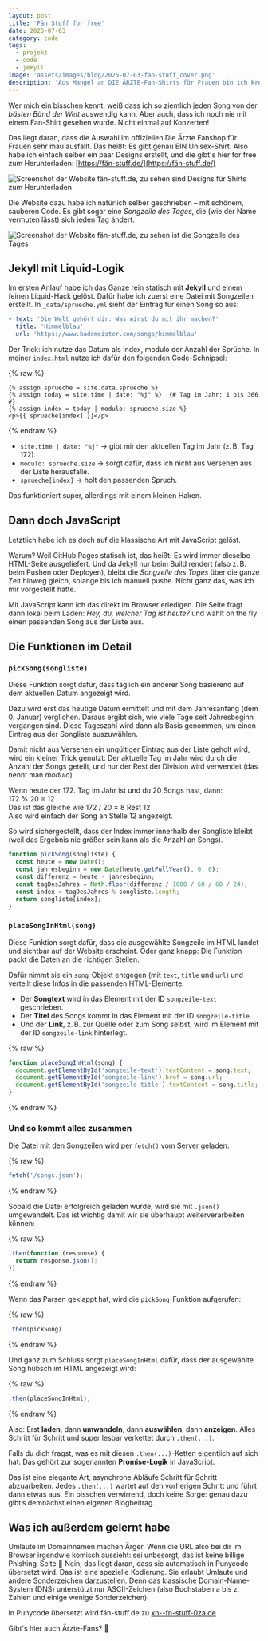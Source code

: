 ```yaml
---
layout: post
title: 'Fän Stuff for free'
date: 2025-07-03
category: code
tags:
  - projekt
  - code
  - jekyll
image: 'assets/images/blog/2025-07-03-fan-stuff_cover.png'
description: 'Aus Mangel an DIE ÄRZTE-Fan-Shirts für Frauen bin ich kreativ geworden.'
---
```


Wer mich ein bisschen kennt, weiß dass ich so ziemlich jeden Song von der _bästen Bänd der Welt_ auswendig kann. Aber auch, dass ich noch nie mit einem Fan-Shirt gesehen wurde. Nicht einmal auf Konzerten!

Das liegt daran, dass die Auswahl im offiziellen Die Ärzte Fanshop für Frauen sehr mau ausfällt. Das heißt: Es gibt genau EIN Unisex-Shirt. Also habe ich einfach selber ein paar Designs erstellt, und die gibt's hier for free zum Herunterladen: [https://fän-stuff.de/](https://fän-stuff.de/)

![Screenshot der Website fän-stuff.de, zu sehen sind Designs für Shirts zum Herunterladen](/assets/images/blog/fan-stuff/fan-designs.png)

Die Website dazu habe ich natürlich selber geschrieben – mit schönem, sauberen Code. Es gibt sogar eine _Songzeile des Tages_, die (wie der Name vermuten lässt) sich jeden Tag ändert.

![Screenshot der Website fän-stuff.de, zu sehen ist die Songzeile des Tages](/assets/images/blog/fan-stuff/songzeile-des-tages.png)

## Jekyll mit Liquid-Logik

Im ersten Anlauf habe ich das Ganze rein statisch mit **Jekyll** und einem feinen Liquid-Hack gelöst. Dafür habe ich zuerst eine Datei mit Songzeilen erstellt. In `_data/sprueche.yml` sieht der Eintrag für einen Song so aus:

```yaml
- text: 'Die Welt gehört dir: Was wirst du mit ihr machen?'
  title: 'Himmelblau'
  url: 'https://www.bademeister.com/songs/himmelblau'
```

Der Trick: ich nutze das Datum als Index, modulo der Anzahl der Sprüche. In meiner `index.html` nutze ich dafür den folgenden Code-Schnipsel:

{% raw %}

```liquid
{% assign sprueche = site.data.sprueche %}
{% assign today = site.time | date: "%j" %}  {# Tag im Jahr: 1 bis 366 #}
{% assign index = today | modulo: sprueche.size %}
<p>{{ sprueche[index] }}</p>
```

{% endraw %}

- `site.time | date: "%j"` → gibt mir den aktuellen Tag im Jahr (z. B. Tag 172).
- `modulo: sprueche.size` → sorgt dafür, dass ich nicht aus Versehen aus der Liste herausfalle.
- `sprueche[index]` → holt den passenden Spruch.

Das funktioniert super, allerdings mit einem kleinen Haken.

## Dann doch JavaScript

Letztlich habe ich es doch auf die klassische Art mit JavaScript gelöst.

Warum? Weil GitHub Pages statisch ist, das heißt: Es wird immer dieselbe HTML-Seite ausgeliefert. Und da Jekyll nur beim Build rendert (also z. B. beim Pushen oder Deployen), bleibt die _Songzeile des Tages_ über die ganze Zeit hinweg gleich, solange bis ich manuell pushe. Nicht ganz das, was ich mir vorgestellt hatte.

Mit JavaScript kann ich das direkt im Browser erledigen. Die Seite fragt dann lokal beim Laden: _Hey, du, welcher Tag ist heute?_ und wählt on the fly einen passenden Song aus der Liste aus.

## Die Funktionen im Detail

### `pickSong(songliste)`

Diese Funktion sorgt dafür, dass täglich ein anderer Song basierend auf dem aktuellen Datum angezeigt wird.

Dazu wird erst das heutige Datum ermittelt und mit dem Jahresanfang (dem 0. Januar) verglichen. Daraus ergibt sich, wie viele Tage seit Jahresbeginn vergangen sind. Diese Tageszahl wird dann als Basis genommen, um einen Eintrag aus der Songliste auszuwählen.

Damit nicht aus Versehen ein ungültiger Eintrag aus der Liste geholt wird, wird ein kleiner Trick genutzt: Der aktuelle Tag im Jahr wird durch die Anzahl der Songs geteilt, und nur der Rest der Division wird verwendet (das nennt man _modulo_).

Wenn heute der 172. Tag im Jahr ist und du 20 Songs hast, dann:  
172 % 20 = 12  
Das ist das gleiche wie 172 / 20 = 8 Rest 12  
Also wird einfach der Song an Stelle 12 angezeigt.

So wird sichergestellt, dass der Index immer innerhalb der Songliste bleibt (weil das Ergebnis nie größer sein kann als die Anzahl an Songs).

```js
function pickSong(songliste) {
  const heute = new Date();
  const jahresbeginn = new Date(heute.getFullYear(), 0, 0);
  const differenz = heute - jahresbeginn;
  const tagDesJahres = Math.floor(differenz / 1000 / 60 / 60 / 24);
  const index = tagDesJahres % songliste.length;
  return songliste[index];
}
```

### `placeSongInHtml(song)`

Diese Funktion sorgt dafür, dass die ausgewählte Songzeile im HTML landet und sichtbar auf der Website erscheint. Oder ganz knapp: Die Funktion packt die Daten an die richtigen Stellen.

Dafür nimmt sie ein `song`-Objekt entgegen (mit `text`, `title` und `url`) und verteilt diese Infos in die passenden HTML-Elemente:

- Der **Songtext** wird in das Element mit der ID `songzeile-text` geschrieben.
- Der **Titel** des Songs kommt in das Element mit der ID `songzeile-title`.
- Und der **Link**, z. B. zur Quelle oder zum Song selbst, wird im Element mit der ID `songzeile-link` hinterlegt.

{% raw %}

```js
function placeSongInHtml(song) {
  document.getElementById('songzeile-text').textContent = song.text;
  document.getElementById('songzeile-link').href = song.url;
  document.getElementById('songzeile-title').textContent = song.title;
}
```

{% endraw %}

### Und so kommt alles zusammen

Die Datei mit den Songzeilen wird per `fetch()` vom Server geladen:

{% raw %}

```js
fetch('/songs.json');
```

{% endraw %}

Sobald die Datei erfolgreich geladen wurde, wird sie mit `.json()` umgewandelt. Das ist wichtig damit wir sie überhaupt weiterverarbeiten können:

{% raw %}

```js
.then(function (response) {
  return response.json();
})
```

{% endraw %}

Wenn das Parsen geklappt hat, wird die `pickSong`-Funktion aufgerufen:

{% raw %}

```js
.then(pickSong)
```

{% endraw %}

Und ganz zum Schluss sorgt `placeSongInHtml` dafür, dass der ausgewählte Song hübsch im HTML angezeigt wird:

{% raw %}

```js
.then(placeSongInHtml);
```

{% endraw %}

Also: Erst **laden**, dann **umwandeln**, dann **auswählen**, dann **anzeigen**. Alles Schritt für Schritt und super lesbar verkettet durch `.then(...)`.

Falls du dich fragst, was es mit diesen `.then(...)`-Ketten eigentlich auf sich hat: Das gehört zur sogenannten **Promise-Logik** in JavaScript.

Das ist eine elegante Art, asynchrone Abläufe Schritt für Schritt abzuarbeiten.
Jedes `.then(...)` wartet auf den vorherigen Schritt und führt dann etwas aus. Ein bisschen verwirrend, doch keine Sorge: genau dazu gibt’s demnächst einen eigenen Blogbeitrag.

## Was ich außerdem gelernt habe

Umlaute im Domainnamen machen Ärger. Wenn die URL also bei dir im Browser irgendwie komisch aussieht: sei unbesorgt, das ist keine billige Phishing-Seite 🐳 Nein, das liegt daran, dass sie automatisch in Punycode übersetzt wird. Das ist eine spezielle Kodierung. Sie erlaubt Umlaute und andere Sonderzeichen darzustellen. Denn das klassische Domain-Name-System (DNS) unterstützt nur ASCII-Zeichen (also Buchstaben a bis z, Zahlen und einige wenige Sonderzeichen).

In Punycode übersetzt wird fän-stuff.de zu [xn--fn-stuff-0za.de](http://xn--fn-stuff-0za.de)

Gibt's hier auch Ärzte-Fans? 👀
